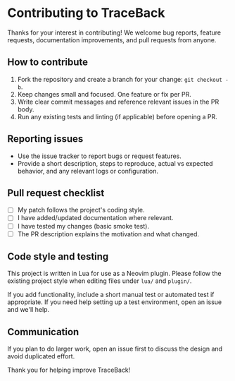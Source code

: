 Contributing to TraceBack
=======================

Thanks for your interest in contributing! We welcome bug reports, feature
requests, documentation improvements, and pull requests from anyone.

How to contribute
-----------------

1. Fork the repository and create a branch for your change: `git checkout -b`.
2. Keep changes small and focused. One feature or fix per PR.
3. Write clear commit messages and reference relevant issues in the PR body.
4. Run any existing tests and linting (if applicable) before opening a PR.

Reporting issues
----------------

- Use the issue tracker to report bugs or request features.
- Provide a short description, steps to reproduce, actual vs expected behavior,
  and any relevant logs or configuration.

Pull request checklist
----------------------

- [ ] My patch follows the project's coding style.
- [ ] I have added/updated documentation where relevant.
- [ ] I have tested my changes (basic smoke test).
- [ ] The PR description explains the motivation and what changed.

Code style and testing
----------------------

This project is written in Lua for use as a Neovim plugin. Please follow the
existing project style when editing files under `lua/` and `plugin/`.

If you add functionality, include a short manual test or automated test if
appropriate. If you need help setting up a test environment, open an issue and
we'll help.

Communication
-------------

If you plan to do larger work, open an issue first to discuss the design and
avoid duplicated effort.

Thank you for helping improve TraceBack!
